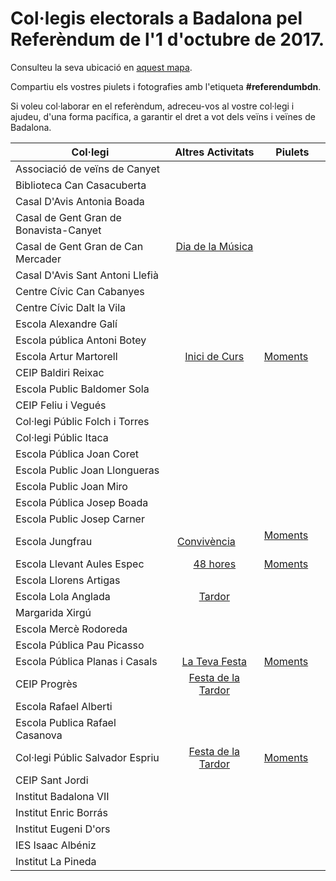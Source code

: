 # Col·legis electorals a Badalona pel Referèndum de l'1 d'octubre de 2017.

Consulteu la seva ubicació en [aquest mapa](https://t.co/MWsmjgCbiz).

Compartiu els vostres piulets i fotografies amb l'etiqueta **#referendumbdn**.

Si voleu col·laborar en el referèndum, adreceu-vos al vostre col·legi i ajudeu, d'una forma pacífica, a garantir el dret a vot dels veïns i veïnes de Badalona.

| Col·legi  | Altres Activitats  |  Piulets  |
|-----------|:-:|-----------|
| Associació de veïns de Canyet           |         |         |
| Biblioteca Can Casacuberta              |         |         |
| Casal D'Avis Antonia Boada              |         |         |
| Casal de Gent Gran de Bonavista-Canyet              |         |         |
| Casal de Gent Gran de Can Mercader              | [Dia de la Música][canmercader-fb]        |         |
| Casal D'Avis Sant Antoni Llefià              |         |         |
| Centre Cívic Can Cabanyes              |         |         |
| Centre Cívic Dalt la Vila              |         |         |
| Escola Alexandre Galí              |         |         |
| Escola pública Antoni Botey              |         |         |
| Escola Artur Martorell              | [Inici de Curs][arturmartorell-fb]        | [Moments][arturmartorell-tw]      |
| CEIP Baldiri Reixac              |         |         |
| Escola Public Baldomer Sola              |         |         |
| CEIP Feliu i Vegués              |         |         |
| Col·legi Públic Folch i Torres              |         |         |
| Col·legi Públic Itaca              |         |         |
| Escola Pública Joan Coret              |         |         |
| Escola Public Joan Llongueras              |         |         |
| Escola Public Joan Miro              |         |         |
| Escola Pública Josep Boada              |         |         |
| Escola Public Josep Carner              |         |         |
| Escola Jungfrau              | [Convivència][jungfrau-fb]        | [Moments][jungfrau-tw]        |
| Escola Llevant Aules Espec         | [48 hores][llevant-fb]        | [Moments][llevant-tw]         |
| Escola Llorens Artigas              |         |         |
| Escola Lola Anglada              | [Tardor][lolaanglada-fb]        |         |
| Margarida Xirgú              |         |         |
| Escola Mercè Rodoreda              |         |         |
| Escola Pública Pau Picasso              |         |         |
| Escola Pública Planas i Casals    | [La Teva Festa][planasicasals-fb]        | [Moments][planasicasals-tw]        |
| CEIP Progrès                      | [Festa de la Tardor][progres-fb]        |         |
| Escola Rafael Alberti              |         |         |
| Escola Publica Rafael Casanova              |         |         |
| Col·legi Públic Salvador Espriu              | [Festa de la Tardor][salvadorespriu-fb]        |  [Moments][salvadorespriu-tw]       |
| CEIP Sant Jordi                     |         |         |
| Institut Badalona VII              |         |         |
| Institut Enric Borrás              |         |         |
| Institut Eugeni D'ors              |         |         |
| IES Isaac Albéniz              |         |         |
| Institut La Pineda              |         |         |

[arturmartorell-fb]: https://www.facebook.com/events/248333275691622/
[arturmartorell-tw]: https://twitter.com/i/moments/913910282686263297
[canmercader-fb]: https://www.facebook.com/events/1507131589365477/
[llevant-fb]: https://www.facebook.com/events/119620605394248/
[llevant-tw]: https://twitter.com/i/moments/edit/913903150201020416
[lolaanglada-fb]: https://www.facebook.com/events/519884201682416/
[jungfrau-fb]: https://www.facebook.com/events/136078790360620/
[jungfrau-tw]: https://twitter.com/i/moments/913909036873068545
[planasicasals-fb]: https://www.facebook.com/events/944638129008286/
[planasicasals-tw]: https://twitter.com/i/moments/913899791817625603
[progres-fb]: https://www.facebook.com/events/248333275691622/
[salvadorespriu-fb]: https://www.facebook.com/events/1928310014157612/
[salvadorespriu-tw]: https://twitter.com/i/moments/913900569168932864
